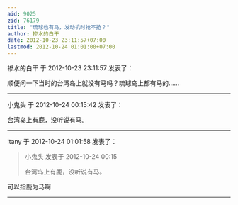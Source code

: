 ```yaml
---
aid: 9025
zid: 76179
title: "琉球也有马，发动机时抢不抢？"
author: 掺水的白干
date: 2012-10-23 23:11:57+07:00
lastmod: 2012-10-24 01:01:00+07:00
---
```


掺水的白干 于 2012-10-23 23:11:57 发表了：

顺便问一下当时的台湾岛上就没有马吗？琉球岛上都有马的......

---

小鬼头 于 2012-10-24 00:15:42 发表了：

台湾岛上有鹿，没听说有马。

---

itany 于 2012-10-24 01:01:58 发表了：

> 小鬼头 发表于 2012-10-24 00:15
>
> 台湾岛上有鹿，没听说有马。

可以指鹿为马啊

---

